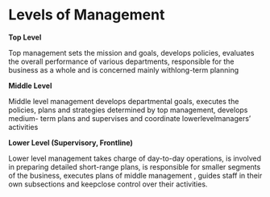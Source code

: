 # Levels of Management

**Top Level**

Top management sets the mission and goals, develops policies, evaluates the overall performance of various departments, responsible for the business as a whole and is concerned mainly withlong-term planning

**Middle Level**

Middle level management develops departmental goals, executes the policies, plans and strategies determined by top management, develops medium- term plans and supervises and coordinate lowerlevelmanagers’ activities

**Lower Level \(Supervisory, Frontline\)**

Lower level management takes charge of day-to-day operations, is involved in preparing detailed short-range plans, is responsible for smaller segments of the business, executes plans of middle management , guides staff in their own subsections and keepclose control over their activities.

